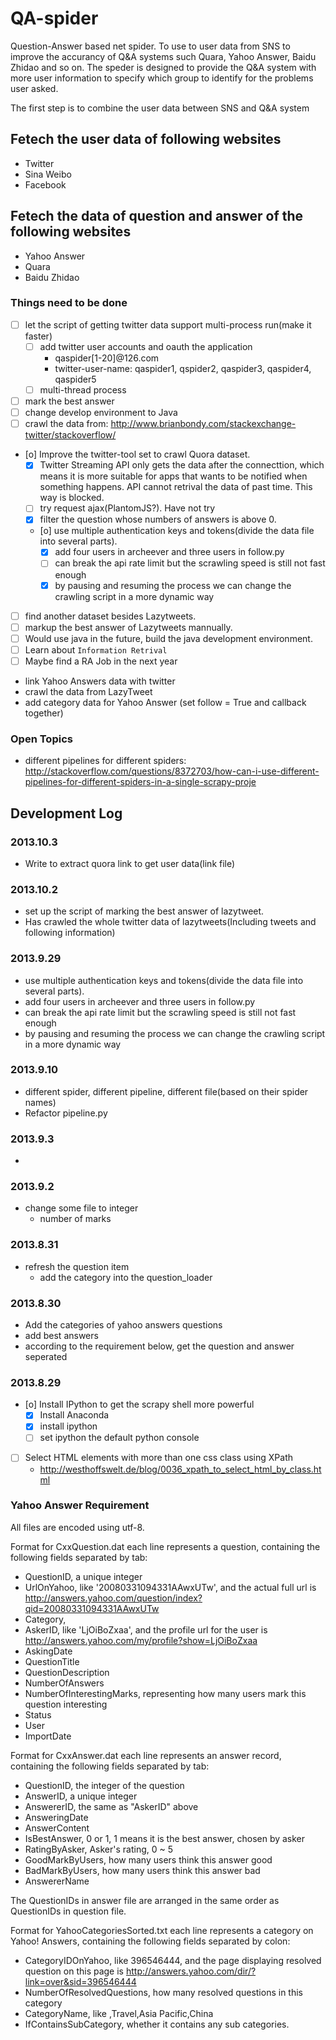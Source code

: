 QA-spider
=========

Question-Answer based net spider. To use to user data from SNS to improve the accurancy of Q&A systems such Quara, Yahoo Answer, Baidu Zhidao and so on. The speder is designed to provide the Q&A system with more user information to specify which group to identify for the problems user asked. 

The first step is to combine the user data between SNS and Q&A system

##  Fetech the user data of following websites 

* Twitter
* Sina Weibo
* Facebook

## Fetech the data of question and answer of the following websites 

* Yahoo Answer
* Quara
* Baidu Zhidao



### Things need to be done 
* [ ] let the script of getting twitter data support multi-process run(make it faster)
    * [ ] add twitter user accounts and oauth the application
        *  qaspider[1-20]@126.com
        * twitter-user-name: qaspider1, qspider2, qaspider3, qaspider4, qaspider5
    * [ ] multi-thread process
* [ ] mark the best answer
* [ ] change develop environment to Java
* [ ] crawl the data from: http://www.brianbondy.com/stackexchange-twitter/stackoverflow/
* [o] Improve the twitter-tool set to crawl Quora dataset.
    * [X] Twitter Streaming API only gets the data after the connecttion, which means it is more suitable for apps that wants to be notified when something happens. API cannot retrival the data of past time. This way is blocked.
    * [ ] try request ajax(PlantomJS?). Have not try
    * [X] filter the question whose numbers of answers is above 0.
    * [o] use multiple authentication keys and tokens(divide the data file into several parts).
        * [X] add four users in archeever and three users in follow.py
        * [ ] can break the api rate limit but the scrawling speed is still not fast enough
        * [X] by pausing and resuming the process we can change the crawling script in a more dynamic way
* [ ] find another dataset besides Lazytweets.
* [ ] markup the best answer of Lazytweets mannually.
* [ ] Would use java in the future, build the java development environment.
* [ ] Learn about `Information Retrival`
* [ ] Maybe find a RA Job in the next year

* link Yahoo Answers data with twitter
* crawl the data from LazyTweet
* add category data for Yahoo Answer (set follow = True and callback together)

### Open Topics 
* different pipelines for different spiders: http://stackoverflow.com/questions/8372703/how-can-i-use-different-pipelines-for-different-spiders-in-a-single-scrapy-proje

## Development Log 

### 2013.10.3
* Write to extract quora link to get user data(link file)
 
### 2013.10.2
* set up the script of marking the best answer of lazytweet.
* Has crawled the whole twitter data of lazytweets(Including tweets and following information)

### 2013.9.29
* use multiple authentication keys and tokens(divide the data file into several parts).
* add four users in archeever and three users in follow.py
* can break the api rate limit but the scrawling speed is still not fast enough
* by pausing and resuming the process we can change the crawling script in a more dynamic way

### 2013.9.10 
* different spider, different pipeline, different file(based on their spider names)
* Refactor pipeline.py

### 2013.9.3 
* 

### 2013.9.2 
* change some file to integer
    * number of marks
 
### 2013.8.31 
* refresh the question item
    * add the category into the question_loader


### 2013.8.30 
* Add the categories of yahoo answers questions
* add best answers
* according to the requirement below, get the question and answer seperated
 
### 2013.8.29 
* [o] Install IPython to get the scrapy shell more powerful
    * [X] Install Anaconda
    * [X] install ipython
    * [ ] set ipython the default python console
 
* [ ] Select HTML elements with more than one css class using XPath
    * http://westhoffswelt.de/blog/0036_xpath_to_select_html_by_class.html
 
### Yahoo Answer Requirement 
All files are encoded using utf-8.

Format for CxxQuestion.dat
each line represents a question, containing the following fields separated by tab:

* QuestionID, a unique integer
* UrlOnYahoo, like '20080331094331AAwxUTw', and the actual full url is http://answers.yahoo.com/question/index?qid=20080331094331AAwxUTw
* Category, 
* AskerID, like 'LjOiBoZxaa', and the profile url for the user is http://answers.yahoo.com/my/profile?show=LjOiBoZxaa
* AskingDate
* QuestionTitle
* QuestionDescription
* NumberOfAnswers
* NumberOfInterestingMarks, representing how many users mark this question interesting 
* Status
* User
* ImportDate


Format for CxxAnswer.dat
each line represents an answer record, containing the following fields separated by tab:

- QuestionID, the integer of the question
- AnswerID, a unique integer
- AnswererID, the same as "AskerID" above
- AnsweringDate
- AnswerContent
- IsBestAnswer, 0 or 1, 1 means it is the best answer, chosen by asker
- RatingByAsker, Asker's rating, 0 ~ 5
- GoodMarkByUsers, how many users think this answer good
- BadMarkByUsers, how many users think this answer bad
- AnswererName

The QuestionIDs in answer file are arranged in the same order as QuestionIDs in question file.

Format for YahooCategoriesSorted.txt
each line represents a category on Yahoo! Answers, containing the following fields separated by colon:

- CategoryIDOnYahoo, like 396546444, and the page displaying resolved question on this page is http://answers.yahoo.com/dir/?link=over&sid=396546444
- NumberOfResolvedQuestions, how many resolved questions in this category
- CategoryName, like ,Travel,Asia Pacific,China
- IfContainsSubCategory, whether it contains any sub categories.

